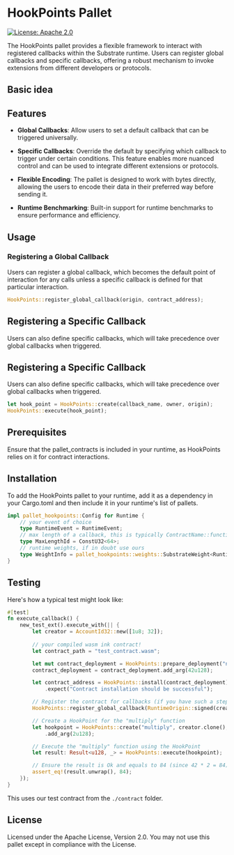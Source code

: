 # HookPoints Pallet

[![License: Apache 2.0](https://img.shields.io/badge/License-Apache%202.0-yellow.svg)](https://www.apache.org/licenses/LICENSE-2.0)

The HookPoints pallet provides a flexible framework to interact with registered callbacks within the Substrate runtime. Users can register global callbacks and specific callbacks, offering a robust mechanism to invoke extensions from different developers or protocols.

## Basic idea
## Features

- **Global Callbacks**: Allow users to set a default callback that can be triggered universally.
  
- **Specific Callbacks**: Override the default by specifying which callback to trigger under certain conditions. This feature enables more nuanced control and can be used to integrate different extensions or protocols.

- **Flexible Encoding**: The pallet is designed to work with bytes directly, allowing the users to encode their data in their preferred way before sending it.

- **Runtime Benchmarking**: Built-in support for runtime benchmarks to ensure performance and efficiency.

## Usage

### Registering a Global Callback

Users can register a global callback, which becomes the default point of interaction for any calls unless a specific callback is defined for that particular interaction.

```rust
HookPoints::register_global_callback(origin, contract_address);
```

## Registering a Specific Callback
Users can also define specific callbacks, which will take precedence over global callbacks when triggered.

## Registering a Specific Callback
Users can also define specific callbacks, which will take precedence over global callbacks when triggered.

```rust
let hook_point = HookPoints::create(callback_name, owner, origin);
HookPoints::execute(hook_point);
```

## Prerequisites
Ensure that the pallet_contracts is included in your runtime, as HookPoints relies on it for contract interactions.

## Installation
To add the HookPoints pallet to your runtime, add it as a dependency in your Cargo.toml and then include it in your runtime's list of pallets.

```rust
impl pallet_hookpoints::Config for Runtime { 
    // your event of choice 
    type RuntimeEvent = RuntimeEvent;
    // max length of a callback, this is typically ContractName::function_name 
    type MaxLengthId = ConstU32<64>;
    // runtime weights, if in doubt use ours 
    type WeightInfo = pallet_hookpoints::weights::SubstrateWeight<Runtime>;
}
```

## Testing
Here's how a typical test might look like:

```rust
#[test]
fn execute_callback() {
    new_test_ext().execute_with(|| {
        let creator = AccountId32::new([1u8; 32]);
        
        // your compiled wasm ink contract!
        let contract_path = "test_contract.wasm";

        let mut contract_deployment = HookPoints::prepare_deployment("new", creator.clone(), std::fs::read(contract_path).unwrap(), vec![]);
        contract_deployment = contract_deployment.add_arg(42u128);

        let contract_address = HookPoints::install(contract_deployment)
            .expect("Contract installation should be successful");

        // Register the contract for callbacks (if you have such a step)
        HookPoints::register_global_callback(RuntimeOrigin::signed(creator.clone()), contract_address.clone()).unwrap();

        // Create a HookPoint for the "multiply" function
        let hookpoint = HookPoints::create("multiply", creator.clone(), creator.clone())
            .add_arg(2u128);

        // Execute the "multiply" function using the HookPoint
        let result: Result<u128, _> = HookPoints::execute(hookpoint);

        // Ensure the result is Ok and equals to 84 (since 42 * 2 = 84)
        assert_eq!(result.unwrap(), 84);
    });
}
```

This uses our test contract from the `./contract` folder.

## License
Licensed under the Apache License, Version 2.0. You may not use this pallet except in compliance with the License.